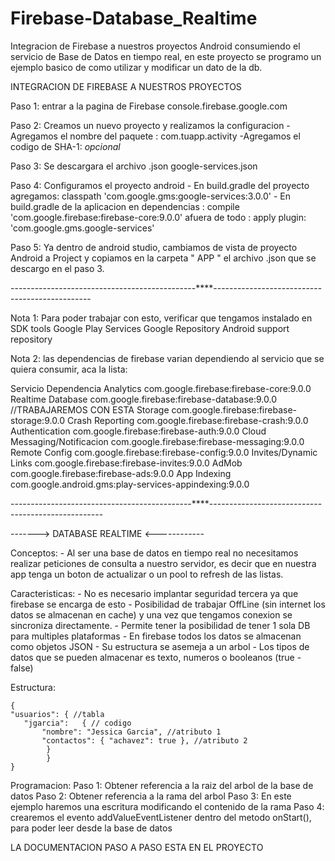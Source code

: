 # Firebase-Database_Realtime
Integracion de Firebase a nuestros proyectos Android consumiendo el servicio de Base de Datos en tiempo real, en este proyecto se programo un ejemplo basico de como utilizar y modificar un dato de la db.

INTEGRACION DE FIREBASE A NUESTROS PROYECTOS

Paso 1: entrar a la pagina de Firebase
console.firebase.google.com

Paso 2: Creamos un nuevo proyecto y realizamos la configuracion
	-Agregamos el nombre del paquete : com.tuapp.activity
	-Agregamos el codigo de SHA-1: *opcional*

Paso 3: Se descargara el archivo .json
	google-services.json

Paso 4: Configuramos el proyecto android
	- En build.gradle del proyecto agregamos:
		classpath 'com.google.gms:google-services:3.0.0'
	- En build.gradle de la aplicacion
		en dependencias : compile 'com.google.firebase:firebase-core:9.0.0'
		afuera de todo : apply plugin: 'com.google.gms.google-services'

Paso 5: Ya dentro de android studio, cambiamos de vista de proyecto Android a Project y copiamos en la carpeta " APP " el archivo .json que se descargo en el paso 3.

----------------------------------------------****-----------------------------------------------

Nota 1: Para poder trabajar con esto, verificar que tengamos instalado en SDK tools
Google Play Services
Google Repository
Android support repository

Nota 2: las dependencias de firebase varian dependiendo al servicio que se quiera consumir, aca la lista:

Servicio					Dependencia
Analytics					com.google.firebase:firebase-core:9.0.0
Realtime Database				com.google.firebase:firebase-database:9.0.0 //TRABAJAREMOS CON ESTA
Storage						com.google.firebase:firebase-storage:9.0.0
Crash Reporting					com.google.firebase:firebase-crash:9.0.0
Authentication					com.google.firebase:firebase-auth:9.0.0
Cloud Messaging/Notificacion			com.google.firebase:firebase-messaging:9.0.0
Remote Config					com.google.firebase:firebase-config:9.0.0
Invites/Dynamic Links				com.google.firebase:firebase-invites:9.0.0
AdMob						com.google.firebase:firebase-ads:9.0.0
App Indexing					com.google.android.gms:play-services-appindexing:9.0.0

---------------------------------------------****---------------------------------------------------

-------> DATABASE REALTIME <------------

Conceptos: 
	- Al ser una base de datos en tiempo real no necesitamos realizar peticiones de consulta a nuestro servidor, es decir que en nuestra app tenga un boton de actualizar o un pool to refresh de las listas.

Caracteristicas:
	- No es necesario implantar seguridad tercera ya que firebase se encarga de esto
	- Posibilidad de trabajar OffLine (sin internet los datos se almacenan en cache) y una vez que tengamos conexion se sincroniza directamente.
	- Permite tener la posibilidad de tener 1 sola DB para multiples plataformas
	- En firebase todos los datos se almacenan como objetos JSON
	- Su estructura se asemeja a un arbol
	- Los tipos de datos que se pueden almacenar es texto, numeros o booleanos (true - false)

Estructura:

	{
	"usuarios": { //tabla
	   "jgarcia": 	{ // codigo
	       "nombre": "Jessica Garcia", //atributo 1
	       "contactos": { "achavez": true }, //atributo 2
			}
		    }
	}


Programacion:
	Paso 1: Obtener referencia a la raiz del arbol de la base de datos
	Paso 2: Obtener referencia a la rama del arbol
	Paso 3: En este ejemplo haremos una escritura modificando el contenido de la rama
	Paso 4: crearemos el evento addValueEventListener dentro del metodo onStart(), para poder leer desde 	la base de datos

LA DOCUMENTACION PASO A PASO ESTA EN EL PROYECTO


